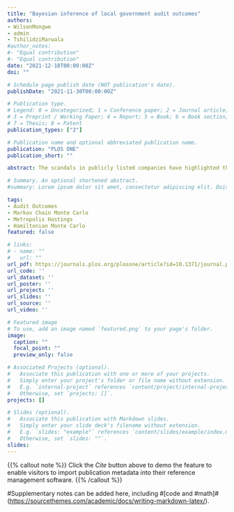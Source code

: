 ```yaml
---
title: "Bayesian inference of local government audit outcomes"
authors: 
- WilsonMongwe
- admin
- TshilidziMarwala
#author_notes:
#- "Equal contribution"
#- "Equal contribution"
date: "2021-12-18T00:00:00Z"
doi: ""

# Schedule page publish date (NOT publication's date).
publishDate: "2021-11-30T00:00:00Z"

# Publication type.
# Legend: 0 = Uncategorized; 1 = Conference paper; 2 = Journal article;
# 3 = Preprint / Working Paper; 4 = Report; 5 = Book; 6 = Book section;
# 7 = Thesis; 8 = Patent
publication_types: ["2"]

# Publication name and optional abbreviated publication name.
publication: "PLOS ONE"
publication_short: ""

abstract: The scandals in publicly listed companies have highlighted the large losses that can result from financial statement fraud and weak corporate governance. Machine learning techniques have been applied to automatically detect financial statement fraud with great success. This work presents the first application of a Bayesian inference approach to the problem of predicting the audit outcomes of financial statements of local government entities using financial ratios. Bayesian logistic regression (BLR) with automatic relevance determination (BLR-ARD) is applied to predict audit outcomes. The benefit of using BLR-ARD, instead of BLR without ARD, is that it allows one to automatically determine which input features are the most relevant for the task at hand, which is a critical aspect to consider when designing decision support systems. This work presents the first implementation of BLR-ARD trained with Separable Shadow Hamiltonian Hybrid Monte Carlo, No-U-Turn sampler, Metropolis Adjusted Langevin Algorithm and Metropolis-Hasting algorithms. Unlike the Gibbs sampling procedure that is typically employed in sampling from ARD models, in this work we jointly sample the parameters and the hyperparameters by putting a log normal prior on the hyperparameters. The analysis also shows that the repairs and maintenance as a percentage of total assets ratio, current ratio, debt to total operating revenue, net operating surplus margin and capital cost to total operating expenditure ratio are the important features when predicting local government audit outcomes using financial ratios. These results could be of use for auditors as focusing on these ratios could potentially speed up the detection of fraudulent behaviour in municipal entities, and improve the speed and quality of the overall audit.

# Summary. An optional shortened abstract.
#summary: Lorem ipsum dolor sit amet, consectetur adipiscing elit. Duis posuere tellus ac convallis placerat. Proin #tincidunt magna sed ex sollicitudin condimentum.

tags:
- Audit Outcomes
- Markov Chain Monte Carlo
- Metropolis Hastings
- Hamiltonian Monte Carlo
featured: false

# links:
# - name: ""
#   url: ""
url_pdf: https://journals.plos.org/plosone/article?id=10.1371/journal.pone.0261245
url_code: ''
url_dataset: ''
url_poster: ''
url_project: ''
url_slides: ''
url_source: ''
url_video: ''

# Featured image
# To use, add an image named `featured.png` to your page's folder. 
image:
  caption: ""
  focal_point: ""
  preview_only: false

# Associated Projects (optional).
#   Associate this publication with one or more of your projects.
#   Simply enter your project's folder or file name without extension.
#   E.g. `internal-project` references `content/project/internal-project/index.md`.
#   Otherwise, set `projects: []`.
projects: []

# Slides (optional).
#   Associate this publication with Markdown slides.
#   Simply enter your slide deck's filename without extension.
#   E.g. `slides: "example"` references `content/slides/example/index.md`.
#   Otherwise, set `slides: ""`.
slides:
---
```


{{% callout note %}}
Click the *Cite* button above to demo the feature to enable visitors to import publication metadata into their reference management software.
{{% /callout %}}

#Supplementary notes can be added here, including #[code and #math]#(https://sourcethemes.com/academic/docs/writing-markdown-latex/).
